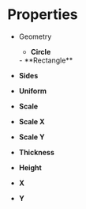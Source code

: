 

# Properties

- Geometry
  - **Circle**  
  <desc>
  - **Rectangle**  
  <desc>
- **Sides**  
  
- **Uniform**  
  
- **Scale**  
  
- **Scale X**  
  
- **Scale Y**  
  
- **Thickness**  
  
- **Height**  
  
- **X**  
  
- **Y**  
  




